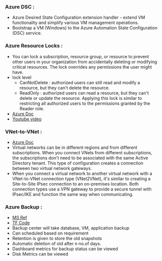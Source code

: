 ### Azure DSC :
- Azure Desired State Configuration extension handler - extend VM functionality and simplify various VM management operations.
- Bootstrap a VM (Windows) to the Azure Automation State Configuration (DSC) service.

### Azure Resource Locks :
- You can lock a subscription, resource group, or resource to prevent other users in your organization from accidentally deleting or modifying critical resources. The lock overrides any permissions the user might have.
- lock level 
  - CanNotDelete :  authorized users can still read and modify a resource, but they can't delete the resource.
  - ReadOnly : authorized users can read a resource, but they can't delete or update the resource. Applying this lock is similar to restricting all authorized users to the permissions granted by the Reader role.
- [Azure Doc](https://docs.microsoft.com/en-us/azure/azure-resource-manager/management/lock-resources?tabs=json)
- [Youtube video](https://www.youtube.com/watch?v=d374K0qVZdA)

### VNet-to-VNet :
- [Azure Doc](https://docs.microsoft.com/en-us/azure/vpn-gateway/vpn-gateway-howto-vnet-vnet-resource-manager-portal)
- Virtual networks can be in different regions and from different subscriptions. When you connect VNets from different subscriptions, the subscriptions don't need to be associated with the same Active Directory tenant. This type of configuration creates a connection between two virtual network gateways.
- When you connect a virtual network to another virtual network with a VNet-to-VNet connection type (VNet2VNet), it's similar to creating a Site-to-Site IPsec connection to an on-premises location. Both connection types use a VPN gateway to provide a secure tunnel with IPsec/IKE and function the same way when communicating.


### Azure Backup : 
- [MS Ref](https://docs.microsoft.com/en-us/azure/backup/backup-azure-arm-vms-prepare#before-you-start)
- [TF Code](https://registry.terraform.io/providers/hashicorp/azurerm/latest/docs/resources/backup_policy_vm)
- Backup center will take database, VM, application backup
- Can scheduled based on requirement 
- Retention is given to store the old snapshots
- Automatic deletion of old after n no.of days.
- Dashboard metrics for backup status can be viewed
- Disk Metrics can be viewed
